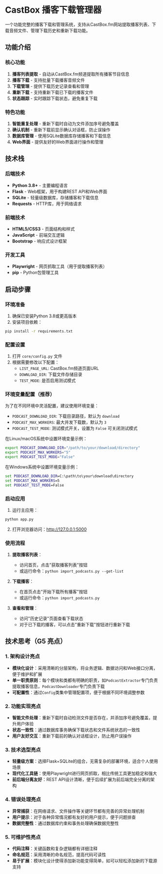 # CastBox 播客下载管理器

一个功能完整的播客下载和管理系统，支持从CastBox.fm网站提取播客列表、下载音频文件、管理下载历史和重新下载功能。

## 功能介绍

### 核心功能
1. **播客列表提取** - 自动从CastBox.fm频道提取所有播客节目信息
2. **播客下载** - 支持批量下载播客音频文件
3. **下载管理** - 提供下载历史记录查看和管理
4. **重新下载** - 支持重新下载已下载的播客文件
5. **状态跟踪** - 实时跟踪下载状态，避免重复下载

### 特色功能
1. **智能重复处理** - 重新下载时自动为文件添加序号避免覆盖
2. **确认机制** - 重新下载前显示确认对话框，防止误操作
3. **数据库管理** - 使用SQLite数据库存储播客和下载信息
4. **Web界面** - 提供友好的Web界面进行操作和管理

## 技术栈

### 后端技术
- **Python 3.8+** - 主要编程语言
- **Flask** - Web框架，用于构建REST API和Web界面
- **SQLite** - 轻量级数据库，存储播客和下载信息
- **Requests** - HTTP库，用于网络请求

### 前端技术
- **HTML5/CSS3** - 页面结构和样式
- **JavaScript** - 前端交互逻辑
- **Bootstrap** - 响应式设计框架

### 开发工具
- **Playwright** - 网页抓取工具（用于提取播客列表）
- **pip** - Python包管理工具

## 启动步骤

### 环境准备
1. 确保已安装Python 3.8或更高版本
2. 安装项目依赖：
```bash
pip install -r requirements.txt
```

### 配置设置
1. 打开 `core/config.py` 文件
2. 根据需要修改以下配置：
   - `LIST_PAGE_URL`: CastBox.fm频道页面URL
   - `DOWNLOAD_DIR`: 下载文件存储目录
   - `TEST_MODE`: 是否启用测试模式

### 环境变量配置（推荐）
为了在不同环境中灵活配置，建议使用环境变量：

- `PODCAST_DOWNLOAD_DIR`: 下载目录路径，默认为 `download`
- `PODCAST_MAX_WORKERS`: 最大并发下载数，默认为 `3`
- `PODCAST_TEST_MODE`: 测试模式开关，设置为 `False` 可关闭测试模式

在Linux/macOS系统中设置环境变量示例：
```bash
export PODCAST_DOWNLOAD_DIR="/path/to/your/download/directory"
export PODCAST_MAX_WORKERS="5"
export PODCAST_TEST_MODE="False"
```

在Windows系统中设置环境变量示例：
```cmd
set PODCAST_DOWNLOAD_DIR=C:\path\to\your\download\directory
set PODCAST_MAX_WORKERS=5
set PODCAST_TEST_MODE=False
```

### 启动应用
1. 运行主应用：
```bash
python app.py
```

2. 打开浏览器访问：http://127.0.0.1:5000

### 使用流程
1. **提取播客列表**：
   - 访问首页，点击"获取播客列表"按钮
   - 或运行命令：`python import_podcasts.py --get-list`

2. **下载播客**：
   - 在首页点击"开始下载所有播客"按钮
   - 或运行命令：`python import_podcasts.py`

3. **查看和管理**：
   - 访问"历史记录"页面查看下载状态
   - 对于已下载的播客，可以点击"重新下载"按钮进行重新下载

## 技术思考（G5 亮点）

### 1. 架构设计亮点
- **模块化设计**：采用清晰的分层架构，将业务逻辑、数据访问和Web接口分离，便于维护和扩展
- **单一职责原则**：每个模块和类都有明确的职责，如`PodcastExtractor`专门负责提取播客信息，`PodcastDownloader`专门负责下载
- **可配置性**：通过`Config`类集中管理配置项，便于根据不同环境调整参数

### 2. 功能实现亮点
- **智能文件处理**：重新下载时自动检测文件是否存在，并添加序号避免覆盖，提升用户体验
- **状态一致性**：通过数据库事务确保下载状态和文件系统状态的一致性
- **用户友好交互**：重新下载前的确认对话框设计，防止用户误操作

### 3. 技术选型亮点
- **轻量级方案**：选择Flask+SQLite的组合，无需复杂的部署环境，适合个人使用场景
- **现代化工具链**：使用Playwright进行网页抓取，相比传统工具更加稳定和强大
- **前后端分离友好**：REST API设计清晰，便于后续扩展为前后端完全分离的架构

### 4. 错误处理亮点
- **异常捕获**：在网络请求、文件操作等关键环节都有完善的异常处理机制
- **用户提示**：对于各种异常情况都有友好的用户提示，便于问题排查
- **数据完整性**：通过数据库约束和事务处理确保数据完整性

### 5. 可维护性亮点
- **代码注释**：关键函数和复杂逻辑都有详细注释
- **命名规范**：采用清晰的命名规范，提高代码可读性
- **易于扩展**：模块化设计使得添加新功能变得简单，如可以轻松添加新的下载源支持